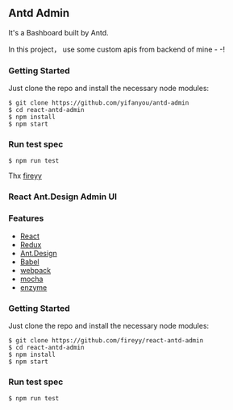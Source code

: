## Antd Admin 
It's a Bashboard built by Antd.

In this project， use some custom apis from backend of mine - -!

### Getting Started

Just clone the repo and install the necessary node modules:

```shell
$ git clone https://github.com/yifanyou/antd-admin
$ cd react-antd-admin
$ npm install
$ npm start
```

### Run test spec

```shell
$ npm run test
```

Thx [fireyy](https://github.com/fireyy/react-antd-admin)

### React Ant.Design Admin UI

### Features

- [React](https://facebook.github.io/react/)
- [Redux](https://github.com/reactjs/redux)
- [Ant.Design](http://ant.design/)
- [Babel](https://babeljs.io/)
- [webpack](https://webpack.github.io/)
- [mocha](https://mochajs.org/)
- [enzyme](https://github.com/airbnb/enzyme)

### Getting Started

Just clone the repo and install the necessary node modules:

```shell
$ git clone https://github.com/fireyy/react-antd-admin
$ cd react-antd-admin
$ npm install
$ npm start
```

### Run test spec

```shell
$ npm run test
```
